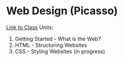 # Web Design (Picasso)
[Link to Class](https://codehs.com/course/web_design_picasso/overview)
Units:
1. Getting Started - What is the Web?
2. HTML - Structuring Websites
3. CSS - Styling Websites (in progress)

